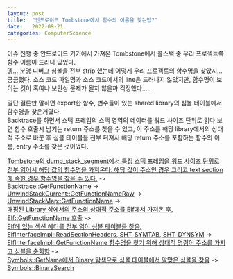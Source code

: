 ```yaml
---
layout: post
title:  "안드로이드 Tombstone에서 함수의 이름을 찾는법?"
date:   2022-09-21
categories: ComputerScience
---         
```


이슈 진행 중 안드로이드 기기에서 가져온 Tombstone에서 콜스택 중 우리 프로젝트쪽 함수 이름이 드러나 있었다.       
엥... 분명 디버그 심볼을 전부 strip 했는데 어떻게 우리 프로젝트의 함수명을 찾았지... 궁금했다. 소스 코드 파일명과 소스 코드에서의 line은 드러나지 않았지만, 함수명이 보이는 것이 혹여나 보안상 문제가 될지 않을까 걱정했다.....               
              
일단 결론만 말하면 export한 함수, 변수들이 있는 shared library의 심볼 테이블에서 함수명을 찾은거였다.           
Backtrace를 하면서 스택 프레임의 스택 영역의 데이터를 워드 사이즈 단위로 읽다 보면 함수 호출시 남기는 return 주소를 찾을 수 있고, 이 주소를 해당 library에서의 상대적 주소로 바꾼 후 심볼 테이블을 전부 뒤져서 해당 return 주소를 포함하는 함수의 이름, entry 주소를 찾은 것이었다.        
           
[Tombstone의 dump_stack_segment에서 특정 스택 프레임을 워드 사이즈 단위로 전부 읽어서 해당 값의 함수명을 가져온다. 해당 값이 주소인 경우 그리고 text section에 속한 경우 함수명을 찾을 수 있다.](https://android.googlesource.com/platform/system/core/+/81df1cc77722000f8d0025c1ab00ced123aa573c/debuggerd/tombstone.cpp) ->                    
[Backtrace::GetFunctionName](https://cs.android.com/android/platform/superproject/+/master:system/unwinding/libbacktrace/Backtrace.cpp;drc=6c0463c65694ffbfd298a3eaa7324c396383625f;bpv=1;bpt=1;l=56?gsn=GetFunctionName&gs=kythe%3A%2F%2Fandroid.googlesource.com%2Fplatform%2Fsuperproject%3Flang%3Dc%252B%252B%3Fpath%3Dsystem%2Funwinding%2Flibbacktrace%2Finclude%2Fbacktrace%2FBacktrace.h%23YQizb7vhc39wC1jZRRtUiC6A75-PnsSRIt5G9Cpmo1w&gs=kythe%3A%2F%2Fandroid.googlesource.com%2Fplatform%2Fsuperproject%3Flang%3Dc%252B%252B%3Fpath%3Dsystem%2Funwinding%2Flibbacktrace%2FBacktrace.cpp%23m70atAoBBaZItLgEveGBoXRYx4zknr9qpxTkNsRGvZ8) ->                    
[UnwindStackCurrent::GetFunctionNameRaw](https://cs.android.com/android/platform/superproject/+/master:system/unwinding/libbacktrace/UnwindStack.cpp;drc=6c0463c65694ffbfd298a3eaa7324c396383625f;bpv=1;bpt=1;l=166?gsn=GetFunctionNameRaw&gs=kythe%3A%2F%2Fandroid.googlesource.com%2Fplatform%2Fsuperproject%3Flang%3Dc%252B%252B%3Fpath%3Dsystem%2Funwinding%2Flibbacktrace%2FUnwindStack.cpp%23SEgmWmFBfmEd12BW8SWd4QPL4kTTu7cv8XCLpFpL47g&gs=kythe%3A%2F%2Fandroid.googlesource.com%2Fplatform%2Fsuperproject%3Flang%3Dc%252B%252B%3Fpath%3Dsystem%2Funwinding%2Flibbacktrace%2FUnwindStack.h%23GPLqW855L-MuGM82sqFYAozFoywQ2scz9RsrRVbsAl8) ->                  
[UnwindStackMap::GetFunctionName](https://cs.android.com/android/platform/superproject/+/master:system/unwinding/libbacktrace/UnwindStackMap.cpp;drc=6c0463c65694ffbfd298a3eaa7324c396383625f;bpv=1;bpt=1;l=119?gsn=GetFunctionName&gs=kythe%3A%2F%2Fandroid.googlesource.com%2Fplatform%2Fsuperproject%3Flang%3Dc%252B%252B%3Fpath%3Dsystem%2Funwinding%2Flibbacktrace%2FUnwindStackMap.cpp%23IHDJmomTKr57CDj2fpkmsnQzkS7H82qDtFfHRttz7JM&gs=kythe%3A%2F%2Fandroid.googlesource.com%2Fplatform%2Fsuperproject%3Flang%3Dc%252B%252B%3Fpath%3Dsystem%2Funwinding%2Flibbacktrace%2FUnwindStackMap.h%237IFwfa88uHaxMN01yT6v5tKSNz4ty9cV7m1CTDHIpFM) ->                   
[매핑된 Library 상에서의 주소의 상대적 주소를 Elf에서 가져온 후, Elf::GetFunctionName 호출](https://cs.android.com/android/platform/superproject/+/master:system/unwinding/libunwindstack/Elf.cpp;drc=6c0463c65694ffbfd298a3eaa7324c396383625f;bpv=1;bpt=1;l=113?gsn=GetFunctionName&gs=kythe%3A%2F%2Fandroid.googlesource.com%2Fplatform%2Fsuperproject%3Flang%3Dc%252B%252B%3Fpath%3Dsystem%2Funwinding%2Flibunwindstack%2Finclude%2Funwindstack%2FElf.h%23A0BiqKrXpWVw1KO7QRHMT-heEeje7qSqD6CfYrMAfKs&gs=kythe%3A%2F%2Fandroid.googlesource.com%2Fplatform%2Fsuperproject%3Flang%3Dc%252B%252B%3Fpath%3Dsystem%2Funwinding%2Flibunwindstack%2FElf.cpp%236iEVFQGDMsea-gAEHqdcWVj7m9pagT2oep7th_Nru64) ->                      
[Elf에 있는 섹션 헤더를 전부 읽어 심볼 테이블을 찾음, ElfInterfaceImpl::ReadSectionHeaders, SHT_SYMTAB, SHT_DYNSYM](https://cs.android.com/android/platform/superproject/+/master:system/unwinding/libunwindstack/ElfInterface.cpp;drc=6c0463c65694ffbfd298a3eaa7324c396383625f;bpv=1;bpt=1;l=273?gsn=ReadSectionHeaders&gs=kythe%3A%2F%2Fandroid.googlesource.com%2Fplatform%2Fsuperproject%3Flang%3Dc%252B%252B%3Fpath%3Dsystem%2Funwinding%2Flibunwindstack%2Finclude%2Funwindstack%2FElfInterface.h%238OxDbLZeUBGDJkyvMBhH1ySdahyYYGy4d5n17ypkmXw&gs=kythe%3A%2F%2Fandroid.googlesource.com%2Fplatform%2Fsuperproject%3Flang%3Dc%252B%252B%3Fpath%3Dsystem%2Funwinding%2Flibunwindstack%2FElfInterface.cpp%233DTp_TjsQN1OTDheFEiJaDsUmCM-XMdfje7B2oIoDqI) ->                         
[ElfInterfaceImpl::GetFunctionName 함수명을 찾기 위해 상대적 명령어 주소를 가지고 심볼을 순회함](https://cs.android.com/android/platform/superproject/+/master:system/unwinding/libunwindstack/ElfInterface.cpp;drc=6c0463c65694ffbfd298a3eaa7324c396383625f;bpv=1;bpt=1;l=420?gsn=GetFunctionName&gs=kythe%3A%2F%2Fandroid.googlesource.com%2Fplatform%2Fsuperproject%3Flang%3Dc%252B%252B%3Fpath%3Dsystem%2Funwinding%2Flibunwindstack%2Finclude%2Funwindstack%2FElfInterface.h%231yRYwlZX122KMhDWYGlC424_To6FALxxlxwr-6zVdZo&gs=kythe%3A%2F%2Fandroid.googlesource.com%2Fplatform%2Fsuperproject%3Flang%3Dc%252B%252B%3Fpath%3Dsystem%2Funwinding%2Flibunwindstack%2FElfInterface.cpp%23mqgFKwc5iVhvsA6a-Jy1Zc7OHgsiU7gauvsPZrDjrpY) ->                
 [Symbols::GetName에서 Binary 탐색으로 심볼 테이블에서 알맞은 심볼을 찾음](https://cs.android.com/android/platform/superproject/+/master:system/unwinding/libunwindstack/Symbols.cpp;drc=6c0463c65694ffbfd298a3eaa7324c396383625f;bpv=1;bpt=1;l=126?gsn=GetName&gs=kythe%3A%2F%2Fandroid.googlesource.com%2Fplatform%2Fsuperproject%3Flang%3Dc%252B%252B%3Fpath%3Dsystem%2Funwinding%2Flibunwindstack%2FSymbols.cpp%233GUWaeC62I8mgxFd4CqtP1bnUWJwq124uom9auGc0n8&gs=kythe%3A%2F%2Fandroid.googlesource.com%2Fplatform%2Fsuperproject%3Flang%3Dc%252B%252B%3Fpath%3Dsystem%2Funwinding%2Flibunwindstack%2FSymbols.h%23TZmRkBVQhSF-SBAZywoJGUP2EWyf-uj5PQL75bMXboE&gs=kythe%3A%2F%2Fandroid.googlesource.com%2Fplatform%2Fsuperproject%3Flang%3Dc%252B%252B%3Fpath%3Dsystem%2Funwinding%2Flibunwindstack%2FSymbols.cpp%235sxcKEsiBmXDrDygLAsBkO9yPD6LsX3SMBEhQMfFpvM) ->                              
 [Symbols::BinarySearch](https://cs.android.com/android/platform/superproject/+/master:system/unwinding/libunwindstack/Symbols.cpp;drc=6c0463c65694ffbfd298a3eaa7324c396383625f;bpv=1;bpt=1;l=50?gsn=BinarySearch&gs=kythe%3A%2F%2Fandroid.googlesource.com%2Fplatform%2Fsuperproject%3Flang%3Dc%252B%252B%3Fpath%3Dsystem%2Funwinding%2Flibunwindstack%2FSymbols.cpp%23XMubs35m0iQyjetyTZSBnoONnNdxhwG8nwaf2Cs-U30&gs=kythe%3A%2F%2Fandroid.googlesource.com%2Fplatform%2Fsuperproject%3Flang%3Dc%252B%252B%3Fpath%3Dsystem%2Funwinding%2Flibunwindstack%2FSymbols.h%23bFoGbwC-ES_9SQUAsHUJbriR2Egnr0tq-jgYKo4kP4s)              
